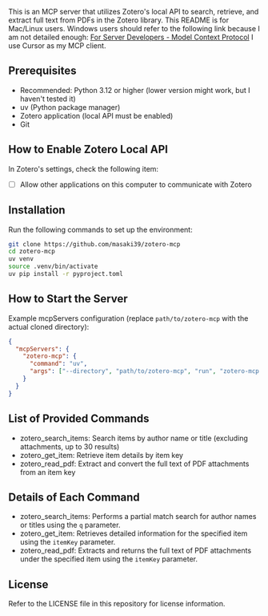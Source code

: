 This is an MCP server that utilizes Zotero's local API to search, retrieve, and extract full text from PDFs in the Zotero library.
This README is for Mac/Linux users.
Windows users should refer to the following link because I am not detailed enough:
[For Server Developers - Model Context Protocol](https://modelcontextprotocol.io/quickstart/server#windows)
I use Cursor as my MCP client.

## Prerequisites

- Recommended: Python 3.12 or higher (lower version might work, but I haven't tested it)
- uv (Python package manager)
- Zotero application (local API must be enabled)
- Git

## How to Enable Zotero Local API

In Zotero's settings, check the following item:

- [ ] Allow other applications on this computer to communicate with Zotero

## Installation

Run the following commands to set up the environment:

```bash
git clone https://github.com/masaki39/zotero-mcp
cd zotero-mcp
uv venv
source .venv/bin/activate
uv pip install -r pyproject.toml
```
## How to Start the Server

Example mcpServers configuration (replace `path/to/zotero-mcp` with the actual cloned directory):

```json
{
  "mcpServers": {
    "zotero-mcp": {
      "command": "uv",
      "args": ["--directory", "path/to/zotero-mcp", "run", "zotero-mcp.py"]
    }
  }
}
```

## List of Provided Commands

- zotero_search_items: Search items by author name or title (excluding attachments, up to 30 results)
- zotero_get_item: Retrieve item details by item key
- zotero_read_pdf: Extract and convert the full text of PDF attachments from an item key

## Details of Each Command

- zotero_search_items: Performs a partial match search for author names or titles using the `q` parameter.
- zotero_get_item: Retrieves detailed information for the specified item using the `itemKey` parameter.
- zotero_read_pdf: Extracts and returns the full text of PDF attachments under the specified item using the `itemKey` parameter.

## License

Refer to the LICENSE file in this repository for license information.


